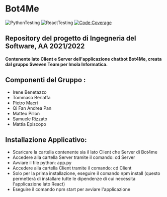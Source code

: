 # Bot4Me
![PythonTesting](https://github.com/SwevenTeam/Bot4Me/actions/workflows/PythonTesting.yml/badge.svg)
![ReactTesting](https://github.com/SwevenTeam/Bot4Me/actions/workflows/ReactTesting.yml/badge.svg)
[![Code Coverage](https://codecov.io/gh/SwevenTeam/Bot4Me/branch/developTesting/graph/badge.svg?token=DN744BSRFZ)](https://codecov.io/gh/SwevenTeam/Bot4Me)
## Repository del progetto di Ingegneria del Software, AA 2021/2022
#### Contenente lato Client e Server dell'applicazione chatbot **Bot4Me**, creata dal gruppo Sweven Team per **Imola Informatica**.



Componenti del Gruppo : 
---
* Irene Benetazzo
* Tommaso Berlaffa
* Pietro Macri
* Qi Fan Andrea Pan 
* Matteo Pillon 
* Samuele Rizzato 
* Mattia Episcopo 

Installazione Applicativo:
---
* Scaricare la cartella contenente sia il lato Client che Server di Bot4me
* Accedere alla cartella Server tramite il comando: cd Server 
* Avviare il file python: app.py
* Accedere alla cartella Client tramite il comando: cd Client 
* Solo per la prima installazione, eseguire il comando npm install (questo permetterà di installare tutte le dipendenze di cui necessita l'applicazione lato React)
* Eseguire il comando npm start per avviare l'applicazione 
